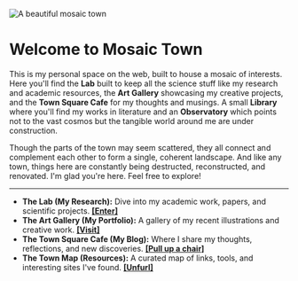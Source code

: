 ![A beautiful mosaic town](Assets/Images/.jpg)
# Welcome to Mosaic Town

This is my personal space on the web, built to house a mosaic of interests. Here you'll find the **Lab** built to keep all the science stuff like my research and academic resources, the **Art Gallery** showcasing my creative projects, and the **Town Square Cafe** for my thoughts and musings. A small **Library** where you'll find my works in literature and an **Observatory** which points not to the vast cosmos but the tangible world around me are under construction. 

Though the parts of the town may seem scattered, they all connect and complement each other to form a single, coherent landscape. And like any town, things here are constantly being destructed, reconstructed, and renovated. I'm glad you're here. Feel free to explore!

---


* **The Lab (My Research):** Dive into my academic work, papers, and scientific projects. **[[Enter]](/research/)**
* **The Art Gallery (My Portfolio):** A gallery of my recent illustrations and creative work. **[[Visit]](/art/)**
* **The Town Square Cafe (My Blog):** Where I share my thoughts, reflections, and new discoveries. **[[Pull up a chair]](/blog/)**
* **The Town Map (Resources):** A curated map of links, tools, and interesting sites I've found. **[[Unfurl]](/resources/)**
